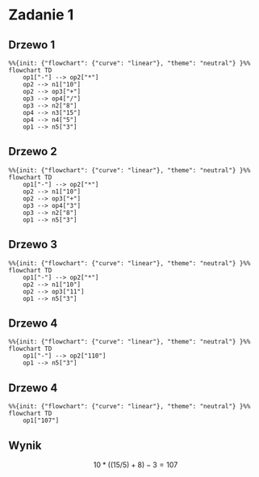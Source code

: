 # Zadanie 1

## Drzewo 1

```mermaid
%%{init: {"flowchart": {"curve": "linear"}, "theme": "neutral"} }%%
flowchart TD
    op1["-"] --> op2["*"]
    op2 --> n1["10"]
    op2 --> op3["+"]
    op3 --> op4["/"]
    op3 --> n2["8"]
    op4 --> n3["15"]
    op4 --> n4["5"]
    op1 --> n5["3"] 
```

## Drzewo 2

```mermaid
%%{init: {"flowchart": {"curve": "linear"}, "theme": "neutral"} }%%
flowchart TD
    op1["-"] --> op2["*"]
    op2 --> n1["10"]
    op2 --> op3["+"]
    op3 --> op4["3"]
    op3 --> n2["8"]
    op1 --> n5["3"] 
```

## Drzewo 3

```mermaid
%%{init: {"flowchart": {"curve": "linear"}, "theme": "neutral"} }%%
flowchart TD
    op1["-"] --> op2["*"]
    op2 --> n1["10"]
    op2 --> op3["11"]
    op1 --> n5["3"] 
```

## Drzewo 4

```mermaid
%%{init: {"flowchart": {"curve": "linear"}, "theme": "neutral"} }%%
flowchart TD
    op1["-"] --> op2["110"]
    op1 --> n5["3"] 
```

## Drzewo 4

```mermaid
%%{init: {"flowchart": {"curve": "linear"}, "theme": "neutral"} }%%
flowchart TD
    op1["107"]
```

## Wynik

$$10 * ((15 / 5) + 8) - 3 = 107$$
